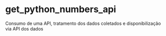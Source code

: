 # get_python_numbers_api
Consumo de uma API, tratamento dos dados coletados e disponibilização via API dos dados
